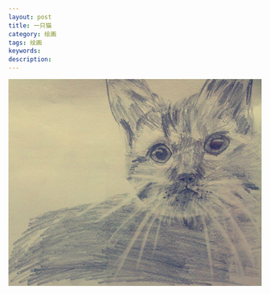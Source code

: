 ```yaml
---
layout: post
title: 一只猫
category: 绘画
tags: 绘画
keywords: 
description: 
---
```


![5](/public/img/photos/cat.jpg)

